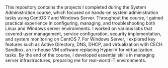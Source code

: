 This repository contains the projects I completed during the System Administration course, which focused on hands-on system administration tasks using CentOS 7 and Windows Server. Throughout the course, I gained practical experience in configuring, managing, and troubleshooting both Linux and Windows server environments. I worked on various labs that covered user management, service configuration, security implementation, and system monitoring on CentOS 7. For Windows Server, I explored key features such as Active Directory, DNS, DHCP, and virtualization with CECH Sandbox, an in-house VM software replacing Hyper-V for virtualization tasks. By the end of the course, I developed essential skills in managing server infrastructures, preparing me for real-world IT environments.
